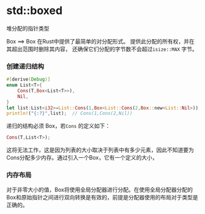 # std::boxed

堆分配的指针类型

Box<T>  ==> Box  在Rust中提供了最简单的对分配形式。 提供此分配的所有权，并在其超出范围时删除其内容， 还确保它们分配的字节数不会超过`isize::MAX` 字节。

### 创建递归结构

```rust
#[derive(Debug)]
enum List<T>{
	Cons(T,Box<List<T>>),
	Nil,
}
let list:List<i32>=List::Cons(1,Box<List::Cons(2,Box::new<List::Nil>));
println!("{:?}",list);  // Cons(1,Cons(2,Nil))
```

递归的结构必须 Box，若`Cons` 的定义如下：

```rust
Cons(T,List<T>);
```

这将无法工作，这是因为列表的大小取决于列表中有多少元素，因此不知道要为Cons分配多少内存。通过引入一个Box<T>，它有一个定义的大小，

### 内存布局

对于非零大小的值，Box将使用全局分配器进行分配。在使用全局分配器分配的Box和原始指针之间进行双向转换是有效的，前提是分配器使用的布局对于类型是正确的。